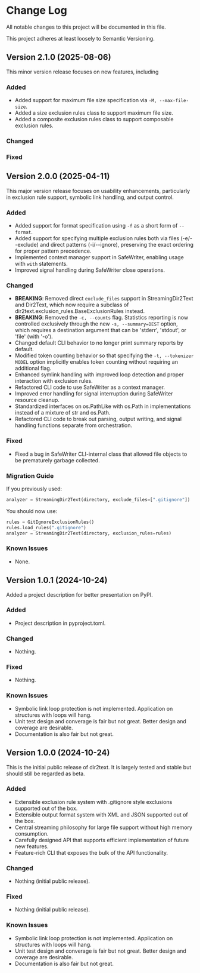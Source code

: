 # Change Log

All notable changes to this project will be documented in this file.

This project adheres at least loosely to Semantic Versioning.

## Version 2.1.0 (2025-08-06)
This minor version release focuses on new features, including

### Added
- Added support for maximum file size specification via `-M, --max-file-size`.
- Added a size exclusion rules class to support maximum file size.
- Added a composite exclusion rules class to support composable exclusion rules.

### Changed

### Fixed

## Version 2.0.0 (2025-04-11)
This major version release focuses on usability enhancements, particularly in exclusion rule support, symbolic link handling, and output control.

### Added
- Added support for format specification using `-f` as a short form of `--format`.
- Added support for specifying multiple exclusion rules both via files (-e/--exclude) and direct patterns (-i/--ignore), preserving the exact ordering for proper pattern precedence.
- Implemented context manager support in SafeWriter, enabling usage with `with` statements.
- Improved signal handling during SafeWriter close operations.

### Changed
- **BREAKING**: Removed direct `exclude_files` support in StreamingDir2Text and Dir2Text, which now require a subclass of dir2text.exclusion_rules.BaseExclusionRules instead.
- **BREAKING**: Removed the `-c, --counts` flag. Statistics reporting is now controlled exclusively through the new `-s, --summary=DEST` option, which requires a destination argument that can be 'stderr', 'stdout', or 'file' (with '-o').
- Changed default CLI behavior to no longer print summary reports by default.
- Modified token counting behavior so that specifying the `-t, --tokenizer MODEL` option implicitly enables token counting without requiring an additional flag.
- Enhanced symlink handling with improved loop detection and proper interaction with exclusion rules.
- Refactored CLI code to use SafeWriter as a context manager.
- Improved error handling for signal interruption during SafeWriter resource cleanup.
- Standardized interfaces on os.PathLike with os.Path in implementations instead of a mixture of str and os.Path.
- Refactored CLI code to break out parsing, output writing, and signal handling functions separate from orchestration.

### Fixed
- Fixed a bug in SafeWriter CLI-internal class that allowed file objects to be prematurely garbage collected.

### Migration Guide
If you previously used:
```python
analyzer = StreamingDir2Text(directory, exclude_files=[".gitignore"])
```

You should now use:
```python
rules = GitIgnoreExclusionRules()
rules.load_rules(".gitignore")
analyzer = StreamingDir2Text(directory, exclusion_rules=rules)
```

### Known Issues
- None.

## Version 1.0.1 (2024-10-24)
Added a project description for better presentation on PyPI.

### Added
- Project description in pyproject.toml.

### Changed
- Nothing.

### Fixed
- Nothing.

### Known Issues
- Symbolic link loop protection is not implemented. Application on structures with loops will hang.
- Unit test design and converage is fair but not great. Better design and coverage are desirable.
- Documentation is also fair but not great.

## Version 1.0.0 (2024-10-24)
This is the initial public release of dir2text. It is largely tested and stable but should still be regarded as beta.

### Added
- Extensible exclusion rule system with .gitignore style exclusions supported out of the box.
- Extensible output format system with XML and JSON supported out of the box.
- Central streaming philosophy for large file support without high memory consumption.
- Carefully designed API that supports efficient implementation of future new features.
- Feature-rich CLI that exposes the bulk of the API functionality.

### Changed
- Nothing (initial public release).

### Fixed
- Nothing (initial public release).

### Known Issues
- Symbolic link loop protection is not implemented. Application on structures with loops will hang.
- Unit test design and converage is fair but not great. Better design and coverage are desirable.
- Documentation is also fair but not great.

